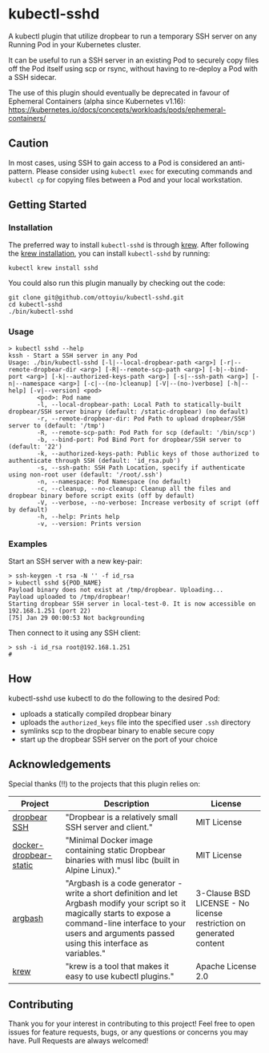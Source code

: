 # kubectl-sshd

A kubectl plugin that utilize dropbear to run a temporary SSH server on any Running Pod in your Kubernetes cluster. 

It can be useful to run a SSH server in an existing Pod to securely copy files off the Pod itself using scp or rsync, without having to re-deploy a Pod with a SSH sidecar.

The use of this plugin should eventually be deprecated in favour of Ephemeral Containers (alpha since Kubernetes v1.16):
https://kubernetes.io/docs/concepts/workloads/pods/ephemeral-containers/

## Caution
In most cases, using SSH to gain access to a Pod is considered an anti-pattern. 
Please consider using `kubectl exec` for executing commands and `kubectl cp` for copying files between a Pod and your local workstation.

## Getting Started
### Installation
The preferred way to install `kubectl-sshd` is through [krew](https://github.com/GoogleContainerTools/krew). 
After following the [krew installation](https://github.com/GoogleContainerTools/krew#installation), you can install `kubectl-sshd` by running:
```
kubectl krew install sshd
```

You could also run this plugin manually by checking out the code:
```
git clone git@github.com/ottoyiu/kubectl-sshd.git
cd kubectl-sshd
./bin/kubectl-sshd
```

### Usage
```
> kubectl sshd --help
kssh - Start a SSH server in any Pod
Usage: ./bin/kubectl-sshd [-l|--local-dropbear-path <arg>] [-r|--remote-dropbear-dir <arg>] [-R|--remote-scp-path <arg>] [-b|--bind-port <arg>] [-k|--authorized-keys-path <arg>] [-s|--ssh-path <arg>] [-n|--namespace <arg>] [-c|--(no-)cleanup] [-V|--(no-)verbose] [-h|--help] [-v|--version] <pod>
        <pod>: Pod name
        -l, --local-dropbear-path: Local Path to statically-built dropbear/SSH server binary (default: /static-dropbear) (no default)
        -r, --remote-dropbear-dir: Pod Path to upload dropbear/SSH server to (default: '/tmp')
        -R, --remote-scp-path: Pod Path for scp (default: '/bin/scp')
        -b, --bind-port: Pod Bind Port for dropbear/SSH server to (default: '22')
        -k, --authorized-keys-path: Public keys of those authorized to authenticate through SSH (default: 'id_rsa.pub')
        -s, --ssh-path: SSH Path Location, specify if authenticate using non-root user (default: '/root/.ssh')
        -n, --namespace: Pod Namespace (no default)
        -c, --cleanup, --no-cleanup: Cleanup all the files and dropbear binary before script exits (off by default)
        -V, --verbose, --no-verbose: Increase verbosity of script (off by default)
        -h, --help: Prints help
        -v, --version: Prints version
```

### Examples
Start an SSH server with a new key-pair:
```
> ssh-keygen -t rsa -N '' -f id_rsa
> kubectl sshd ${POD_NAME}
Payload binary does not exist at /tmp/dropbear. Uploading...
Payload uploaded to /tmp/dropbear!
Starting dropbear SSH server in local-test-0. It is now accessible on 192.168.1.251 (port 22)
[75] Jan 29 00:00:53 Not backgrounding
```

Then connect to it using any SSH client:
```
> ssh -i id_rsa root@192.168.1.251
# 
```

## How
kubectl-sshd use kubectl to do the following to the desired Pod:
- uploads a statically compiled dropbear binary
- uploads the `authorized_keys` file into the specified user `.ssh` directory
- symlinks scp to the dropbear binary to enable secure copy
- start up the dropbear SSH server on the port of your choice

## Acknowledgements
Special thanks (!!) to the projects that this plugin relies on:

| Project       | Description | License |
| ------------- | ------------| ------- |
| [dropbear SSH](https://matt.ucc.asn.au/dropbear/dropbear.html) | "Dropbear is a relatively small SSH server and client."  | MIT License  |
| [docker-dropbear-static](https://github.com/danielkza/docker-dropbear-static)  | "Minimal Docker image containing static Dropbear binaries with musl libc (built in Alpine Linux)." | MIT License  |
| [argbash](https://github.com/matejak/argbash/) | "Argbash is a code generator - write a short definition and let Argbash modify your script so it magically starts to expose a command-line interface to your users and arguments passed using this interface as variables." | 3-Clause BSD LICENSE - No license restriction on generated content
| [krew](https://github.com/kubernetes-sigs/krew) | "krew is a tool that makes it easy to use kubectl plugins." | Apache License 2.0 |

## Contributing
Thank you for your interest in contributing to this project! Feel free to open issues for feature requests, bugs, or any questions or concerns you may have. Pull Requests are always welcomed!
